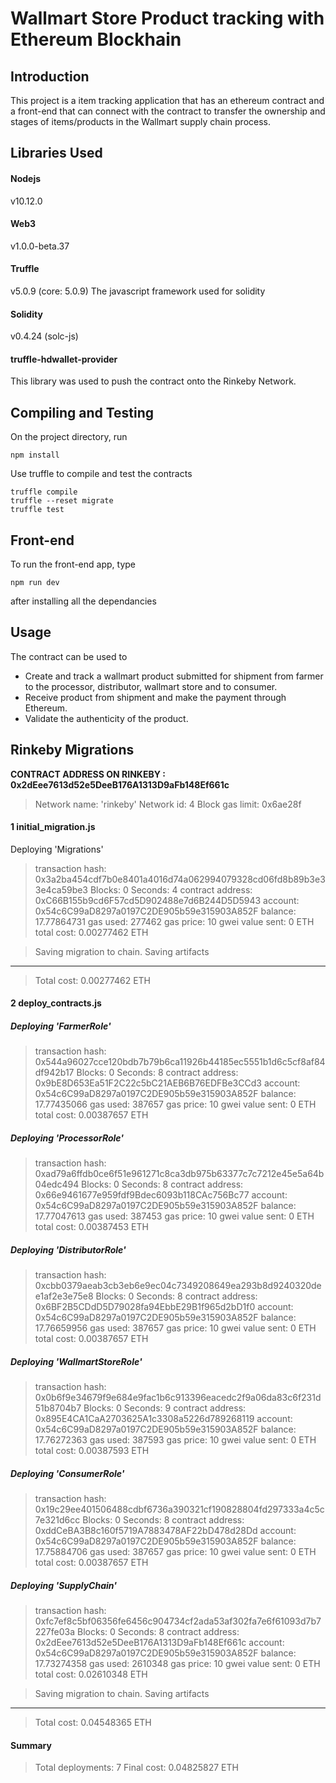 # Wallmart Store Product tracking with Ethereum Blockhain


## Introduction
This project is a item tracking application that has an ethereum contract and a front-end that can connect with the contract to transfer the ownership and stages of items/products in the Wallmart supply chain process.

## Libraries Used

#### Nodejs
v10.12.0

#### Web3
v1.0.0-beta.37

#### Truffle
v5.0.9 (core: 5.0.9)
The javascript framework used for solidity

#### Solidity
 v0.4.24 (solc-js)

#### truffle-hdwallet-provider
This library was used  to push the contract onto the Rinkeby Network.

## Compiling and Testing

On the project directory, run

    npm install

Use truffle to compile and test the contracts

    truffle compile
    truffle --reset migrate
    truffle test


## Front-end

To run the front-end app, type

    npm run dev
after installing all the dependancies


## Usage

The contract can be used to
- Create and track a wallmart product submitted for shipment from farmer to the processor, distributor, wallmart store and to consumer.
- Receive product from shipment and make the payment through Ethereum.
- Validate the authenticity of the product.

## Rinkeby Migrations

**CONTRACT ADDRESS ON RINKEBY : 0x2dEee7613d52e5DeeB176A1313D9aFb148Ef661c**

> Network name:    'rinkeby'
> Network id:      4
> Block gas limit: 0x6ae28f


#### 1 initial_migration.js

   Deploying 'Migrations'
   > transaction hash:    0x3a2ba454cdf7b0e8401a4016d74a062994079328cd06fd8b89b3e33e4ca59be3
   > Blocks: 0            Seconds: 4
   > contract address:    0xC66B155b9cd6F57cd5D902488e7d6B244D5D5943
   > account:             0x54c6C99aD8297a0197C2DE905b59e315903A852F
   > balance:             17.77864731
   > gas used:            277462
   > gas price:           10 gwei
   > value sent:          0 ETH
   > total cost:          0.00277462 ETH


   > Saving migration to chain.
   > Saving artifacts
   -------------------------------------
   > Total cost:          0.00277462 ETH


#### 2 deploy_contracts.js

   ##### Deploying 'FarmerRole'
   > transaction hash:    0x544a96027cce120bdb7b79b6ca11926b44185ec5551b1d6c5cf8af84df942b17
   > Blocks: 0            Seconds: 8
   > contract address:    0x9bE8D653Ea51F2C22c5bC21AEB6B76EDFBe3CCd3
   > account:             0x54c6C99aD8297a0197C2DE905b59e315903A852F
   > balance:             17.77435066
   > gas used:            387657
   > gas price:           10 gwei
   > value sent:          0 ETH
   > total cost:          0.00387657 ETH


   ##### Deploying 'ProcessorRole'

   > transaction hash:    0xad79a6ffdb0ce6f51e961271c8ca3db975b63377c7c7212e45e5a64b04edc494
   > Blocks: 0            Seconds: 8
   > contract address:    0x66e9461677e959fdf9Bdec6093b118CAc756Bc77
   > account:             0x54c6C99aD8297a0197C2DE905b59e315903A852F
   > balance:             17.77047613
   > gas used:            387453
   > gas price:           10 gwei
   > value sent:          0 ETH
   > total cost:          0.00387453 ETH


   #####  Deploying 'DistributorRole'

   > transaction hash:    0xcbb0379aeab3cb3eb6e9ec04c7349208649ea293b8d9240320dee1af2e3e75e8
   > Blocks: 0            Seconds: 8
   > contract address:    0x6BF2B5CDdD5D79028fa94EbbE29B1f965d2bD1f0
   > account:             0x54c6C99aD8297a0197C2DE905b59e315903A852F
   > balance:             17.76659956
   > gas used:            387657
   > gas price:           10 gwei
   > value sent:          0 ETH
   > total cost:          0.00387657 ETH


   #####  Deploying 'WallmartStoreRole'

   > transaction hash:    0x0b6f9e34679f9e684e9fac1b6c913396eacedc2f9a06da83c6f231d51b8704b7
   > Blocks: 0            Seconds: 9
   > contract address:    0x895E4CA1CaA2703625A1c3308a5226d789268119
   > account:             0x54c6C99aD8297a0197C2DE905b59e315903A852F
   > balance:             17.76272363
   > gas used:            387593
   > gas price:           10 gwei
   > value sent:          0 ETH
   > total cost:          0.00387593 ETH


   ##### Deploying 'ConsumerRole'

   > transaction hash:    0x19c29ee401506488cdbf6736a390321cf190828804fd297333a4c5c7e321d6cc
   > Blocks: 0            Seconds: 8
   > contract address:    0xddCeBA3B8c160f5719A7883478AF22bD478d28Dd
   > account:             0x54c6C99aD8297a0197C2DE905b59e315903A852F
   > balance:             17.75884706
   > gas used:            387657
   > gas price:           10 gwei
   > value sent:          0 ETH
   > total cost:          0.00387657 ETH


   #####  Deploying 'SupplyChain'

   > transaction hash:    0xfc7ef8c5bf06356fe6456c904734cf2ada53af302fa7e6f61093d7b7227fe03a
   > Blocks: 0            Seconds: 8
   > contract address:    0x2dEee7613d52e5DeeB176A1313D9aFb148Ef661c
   > account:             0x54c6C99aD8297a0197C2DE905b59e315903A852F
   > balance:             17.73274358
   > gas used:            2610348
   > gas price:           10 gwei
   > value sent:          0 ETH
   > total cost:          0.02610348 ETH


   > Saving migration to chain.
   > Saving artifacts
   -------------------------------------
   > Total cost:          0.04548365 ETH


#### Summary
> Total deployments:   7
> Final cost:          0.04825827 ETH
